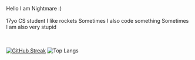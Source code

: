 Hello I am Nightmare :)
<br></br>
17yo CS student
I like rockets
Sometimes I also code something
Sometimes I am also very stupid

<br></br>
[![GitHub Streak](https://streak-stats.demolab.com/?user=NightmarePog)](https://git.io/streak-stats)
![Top Langs](https://github-readme-stats.vercel.app/api/top-langs/?username=NightmarePog&layout=compact)

<!---
nothing to see here
--->
